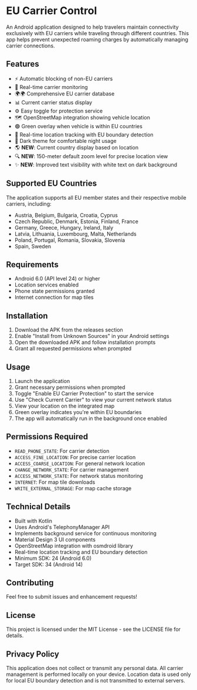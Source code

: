 # EU Carrier Control

An Android application designed to help travelers maintain connectivity exclusively with EU carriers while traveling through different countries. This app helps prevent unexpected roaming charges by automatically managing carrier connections.

## Features

- ⚡ Automatic blocking of non-EU carriers
- 📡 Real-time carrier monitoring
- 🌍🌍 Comprehensive EU carrier database
- 📊 Current carrier status display
- ⚙️ Easy toggle for protection service
- 🗺️ OpenStreetMap integration showing vehicle location
- 🟢 Green overlay when vehicle is within EU countries
- 📍 Real-time location tracking with EU boundary detection
- 🌙 Dark theme for comfortable night usage
- 🌎 **NEW**: Current country display based on location
- 🔍 **NEW**: 150-meter default zoom level for precise location view
- ✨ **NEW**: Improved text visibility with white text on dark background

## Supported EU Countries

The application supports all EU member states and their respective mobile carriers, including:
- Austria, Belgium, Bulgaria, Croatia, Cyprus
- Czech Republic, Denmark, Estonia, Finland, France
- Germany, Greece, Hungary, Ireland, Italy
- Latvia, Lithuania, Luxembourg, Malta, Netherlands
- Poland, Portugal, Romania, Slovakia, Slovenia
- Spain, Sweden

## Requirements

- Android 6.0 (API level 24) or higher
- Location services enabled
- Phone state permissions granted
- Internet connection for map tiles

## Installation

1. Download the APK from the releases section
2. Enable "Install from Unknown Sources" in your Android settings
3. Open the downloaded APK and follow installation prompts
4. Grant all requested permissions when prompted

## Usage

1. Launch the application
2. Grant necessary permissions when prompted
3. Toggle "Enable EU Carrier Protection" to start the service
4. Use "Check Current Carrier" to view your current network status
5. View your location on the integrated map
6. Green overlay indicates you're within EU boundaries
7. The app will automatically run in the background once enabled

## Permissions Required

- `READ_PHONE_STATE`: For carrier detection
- `ACCESS_FINE_LOCATION`: For precise carrier location
- `ACCESS_COARSE_LOCATION`: For general network location
- `CHANGE_NETWORK_STATE`: For carrier management
- `ACCESS_NETWORK_STATE`: For network status monitoring
- `INTERNET`: For map tile downloads
- `WRITE_EXTERNAL_STORAGE`: For map cache storage

## Technical Details

- Built with Kotlin
- Uses Android's TelephonyManager API
- Implements background service for continuous monitoring
- Material Design 3 UI components
- OpenStreetMap integration with osmdroid library
- Real-time location tracking and EU boundary detection
- Minimum SDK: 24 (Android 6.0)
- Target SDK: 34 (Android 14)

## Contributing

Feel free to submit issues and enhancement requests!

## License

This project is licensed under the MIT License - see the LICENSE file for details.

## Privacy Policy

This application does not collect or transmit any personal data. All carrier management is performed locally on your device. Location data is used only for local EU boundary detection and is not transmitted to external servers.
